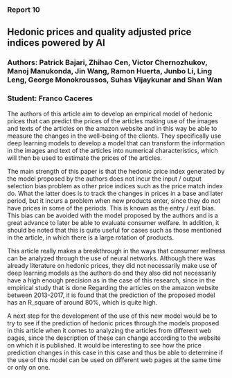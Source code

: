 ### Report 10

## Hedonic prices and quality adjusted price indices powered by AI

### Authors: Patrick Bajari, Zhihao Cen, Victor Chernozhukov, Manoj Manukonda, Jin Wang, Ramon Huerta, Junbo Li, Ling Leng, George Monokroussos, Suhas Vijaykunar and Shan Wan

### Student: Franco Caceres




The authors of this article aim to develop an empirical model of hedonic prices that can predict the prices of the articles making use of the images and texts of the articles on the amazon website and in this way be able to measure the changes in the well-being of the clients. They specifically use deep learning models to develop a model that can transform the information in the images and text of the articles into numerical characteristics, which will then be used to estimate the prices of the articles.

The main strength of this paper is that the hedonic price index generated by the model proposed by the authors does not incur the input / output selection bias problem as other price indices such as the price match index do. What the latter does is to track the changes in prices in a base and later period, but it incurs a problem when new products enter, since they do not have prices in some of the periods. This is known as the entry / exit bias. This bias can be avoided with the model proposed by the authors and is a great advance to later be able to evaluate consumer welfare. In addition, it should be noted that this is quite useful for cases such as those mentioned in the article, in which there is a large rotation of products.

This article really makes a breakthrough in the ways that consumer wellness can be analyzed through the use of neural networks. Although there was already literature on hedonic prices, they did not necessarily make use of deep learning models as the authors do and they also did not necessarily have a high enough precision as in the case of this research, since in the empirical study that is done Regarding the articles on the amazon website between 2013-2017, it is found that the prediction of the proposed model has an R_square of around 80%, which is quite high.

A next step for the development of the use of this new model would be to try to see if the prediction of hedonic prices through the models proposed in this article when it comes to analyzing the articles from different web pages, since the description of these can change according to the website on which it is published. It would be interesting to see how the price prediction changes in this case in this case and thus be able to determine if the use of this model can be used on different web pages at the same time or only on one.



